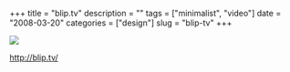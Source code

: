 +++
title = "blip.tv"
description = ""
tags = ["minimalist", "video"]
date = "2008-03-20"
categories = ["design"]
slug = "blip-tv"
+++


 

  <div id="screens-thumbs" class="clearfix">
    <div class="txt-center" id="design-submission"><a href="http://blip.tv/"><img id='bluga-thumbnail-807' class='bluga-thumbnail large' src='http://media.konigi.com/bluga/
wt47f278fea8b42_0.jpg'/></a></div>  
  </div>   
<p><a href="http://blip.tv/">http://blip.tv/</a></p>




